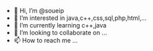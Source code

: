 - 👋 Hi, I’m @soueip
- 👀 I’m interested in java,c++,css,sql,php,html,...
- 🌱 I’m currently learning c++,java
- 💞️ I’m looking to collaborate on ...
- 📫 How to reach me ...

<!---
soueip/soueip is a ✨ special ✨ repository because its `README.md` (this file) appears on your GitHub profile.
You can click the Preview link to take a look at your changes.
--->
